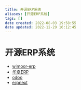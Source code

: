 ```yaml
---
title: 开源ERP系统
aliases: [开源ERP系统]
tags: []
date created: 2022-08-03 19:58:55
date updated: 2022-12-29 16:12:45
---
```


# 开源ERP系统

- [wimoor-erp](https://github.com/wimoor-erp/)
- [华夏ERP](https://github.com/jishenghua/jshERP)
- [odoo](https://github.com/odoo/odoo)
- [erpnext](https://github.com/frappe/erpnext)
